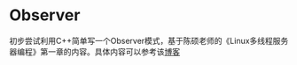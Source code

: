 # Observer
初步尝试利用C++简单写一个Observer模式，基于陈硕老师的《Linux多线程服务器编程》第一章的内容。具体内容可以参考该[博客](https://vwyf0305.github.io/2022/10/20/%E7%AE%80%E5%8D%95%E5%AE%9E%E7%8E%B0%E7%BA%BF%E7%A8%8B%E5%AE%89%E5%85%A8%E7%9A%84Observer%E6%A8%A1%E5%BC%8F/)
